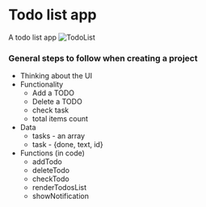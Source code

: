 # Todo list app
A todo list app
![TodoList](https://user-images.githubusercontent.com/98822297/209327170-68d2f185-966c-43ff-a92f-bdf21272ad6e.png)

### General steps to follow when creating a project

- Thinking about the UI
- Functionality
	- Add a TODO
	- Delete a TODO
	- check task
	- total items count
- Data
	- tasks - an array
	- task - {done, text, id}
- Functions (in code)
	- addTodo
	- deleteTodo
	- checkTodo
	- renderTodosList
	- showNotification

